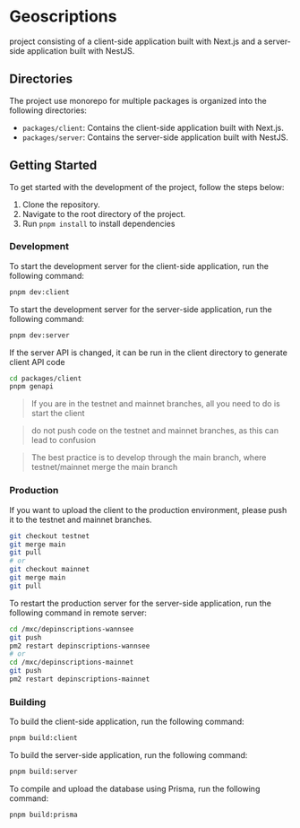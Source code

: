 # Geoscriptions

project consisting of a client-side application built with Next.js and a server-side application built with NestJS.

## Directories

The project use monorepo for multiple packages is organized into the following directories:

- `packages/client`: Contains the client-side application built with Next.js.
- `packages/server`: Contains the server-side application built with NestJS.

## Getting Started

To get started with the development of the project, follow the steps below:

1. Clone the repository.
2. Navigate to the root directory of the project.
3. Run `pnpm install` to install dependencies

### Development

To start the development server for the client-side application, run the following command:

```sh
pnpm dev:client
```

To start the development server for the server-side application, run the following command:

```sh
pnpm dev:server
```

If the server API is changed, it can be run in the client directory to generate client API code

```sh
cd packages/client
pnpm genapi
```

> If you are in the testnet and mainnet branches, all you need to do is start the client

> do not push code on the testnet and mainnet branches, as this can lead to confusion

> The best practice is to develop through the main branch, where testnet/mainnet merge the main branch

### Production

If you want to upload the client to the production environment, please push it to the testnet and mainnet branches.

```sh
git checkout testnet
git merge main
git pull
# or
git checkout mainnet
git merge main
git pull
```

To restart the production server for the server-side application, run the following command in remote server:

```sh
cd /mxc/depinscriptions-wannsee
git push
pm2 restart depinscriptions-wannsee
# or
cd /mxc/depinscriptions-mainnet
git push
pm2 restart depinscriptions-mainnet
```

### Building

To build the client-side application, run the following command:

```sh
pnpm build:client
```

To build the server-side application, run the following command:

```sh
pnpm build:server
```

To compile and upload the database using Prisma, run the following command:

```sh
pnpm build:prisma
```
